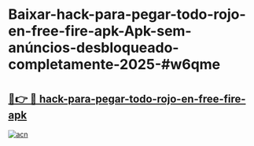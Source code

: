 # Baixar-hack-para-pegar-todo-rojo-en-free-fire-apk-Apk-sem-anúncios-desbloqueado-completamente-2025-#w6qme

# <h2><a href="https://ainizakaria.my?title=hack-para-pegar-todo-rojo-en-free-fire-apk&ref=24M">🔗👉 🔴 hack-para-pegar-todo-rojo-en-free-fire-apk</a></h2>

[![acn](https://github.com/user-attachments/assets/0f9c940e-d8b0-45ae-aac7-cd30a18b3e1c)](https://ainizakaria.my?title=hack-para-pegar-todo-rojo-en-free-fire-apk&ref=24M)

